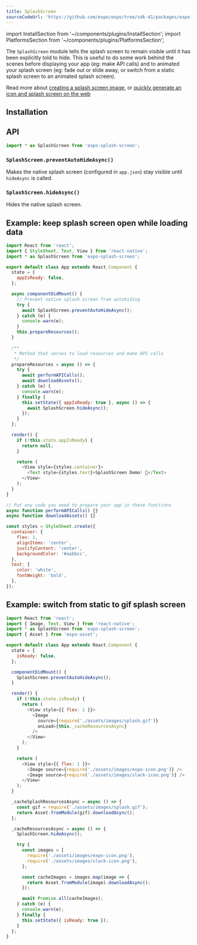 ```yaml
---
title: SplashScreen
sourceCodeUrl: 'https://github.com/expo/expo/tree/sdk-41/packages/expo-splash-screen'
---
```


import InstallSection from '~/components/plugins/InstallSection';
import PlatformsSection from '~/components/plugins/PlatformsSection';

The `SplashScreen` module tells the splash screen to remain visible until it has been explicitly told to hide. This is useful to do some work behind the scenes before displaying your app (eg: make API calls) and to animated your splash screen (eg: fade out or slide away, or switch from a static splash screen to an animated splash screen).

Read more about [creating a splash screen image](../../../guides/splash-screens.md), or [quickly generate an icon and splash screen on the web](https://buildicon.netlify.app/)

<PlatformsSection android emulator ios simulator />

## Installation

<InstallSection packageName="expo-splash-screen" />

## API

```js
import * as SplashScreen from 'expo-splash-screen';
```

### `SplashScreen.preventAutoHideAsync()`

Makes the native splash screen (configured in `app.json`) stay visible until `hideAsync` is called.

### `SplashScreen.hideAsync()`

Hides the native splash screen.

## Example: keep splash screen open while loading data

```js
import React from 'react';
import { StyleSheet, Text, View } from 'react-native';
import * as SplashScreen from 'expo-splash-screen';

export default class App extends React.Component {
  state = {
    appIsReady: false,
  };

  async componentDidMount() {
    // Prevent native splash screen from autohiding
    try {
      await SplashScreen.preventAutoHideAsync();
    } catch (e) {
      console.warn(e);
    }
    this.prepareResources();
  }

  /**
   * Method that serves to load resources and make API calls
   */
  prepareResources = async () => {
    try {
      await performAPICalls();
      await downloadAssets();
    } catch (e) {
      console.warn(e);
    } finally {
      this.setState({ appIsReady: true }, async () => {
        await SplashScreen.hideAsync();
      });
    }
  };

  render() {
    if (!this.state.appIsReady) {
      return null;
    }

    return (
      <View style={styles.container}>
        <Text style={styles.text}>SplashScreen Demo! 👋</Text>
      </View>
    );
  }
}

// Put any code you need to prepare your app in these functions
async function performAPICalls() {}
async function downloadAssets() {}

const styles = StyleSheet.create({
  container: {
    flex: 1,
    alignItems: 'center',
    justifyContent: 'center',
    backgroundColor: '#aabbcc',
  },
  text: {
    color: 'white',
    fontWeight: 'bold',
  },
});
```

## Example: switch from static to gif splash screen

```js
import React from 'react';
import { Image, Text, View } from 'react-native';
import * as SplashScreen from 'expo-splash-screen';
import { Asset } from 'expo-asset';

export default class App extends React.Component {
  state = {
    isReady: false,
  };

  componentDidMount() {
    SplashScreen.preventAutoHideAsync();
  }

  render() {
    if (!this.state.isReady) {
      return (
        <View style={{ flex: 1 }}>
          <Image
            source={require('./assets/images/splash.gif')}
            onLoad={this._cacheResourcesAsync}
          />
        </View>
      );
    }

    return (
      <View style={{ flex: 1 }}>
        <Image source={require('./assets/images/expo-icon.png')} />
        <Image source={require('./assets/images/slack-icon.png')} />
      </View>
    );
  }

  _cacheSplashResourcesAsync = async () => {
    const gif = require('./assets/images/splash.gif');
    return Asset.fromModule(gif).downloadAsync();
  };

  _cacheResourcesAsync = async () => {
    SplashScreen.hideAsync();

    try {
      const images = [
        require('./assets/images/expo-icon.png'),
        require('./assets/images/slack-icon.png'),
      ];

      const cacheImages = images.map(image => {
        return Asset.fromModule(image).downloadAsync();
      });

      await Promise.all(cacheImages);
    } catch (e) {
      console.warn(e);
    } finally {
      this.setState({ isReady: true });
    }
  };
}
```
